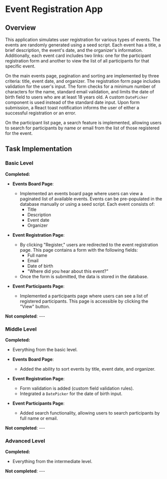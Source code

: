 # Event Registration App

## Overview

This application simulates user registration for various types of events. The events are randomly generated using a seed script. Each event has a title, a brief description, the event's date, and the organizer's information. Additionally, each event card includes two links: one for the participant registration form and another to view the list of all participants for that specific event.

On the main events page, pagination and sorting are implemented by three criteria: title, event date, and organizer. The registration form page includes validation for the user's input. The form checks for a minimum number of characters for the name, standard email validation, and limits the date of birth field to users who are at least 18 years old. A custom `DatePicker` component is used instead of the standard date input. Upon form submission, a React toast notification informs the user of either a successful registration or an error.

On the participant list page, a search feature is implemented, allowing users to search for participants by name or email from the list of those registered for the event.

## Task Implementation

### Basic Level

**Completed:**

- **Events Board Page**: 
  - Implemented an events board page where users can view a paginated list of available events. Events can be pre-populated in the database manually or using a seed script. Each event consists of:
    - Title
    - Description
    - Event date
    - Organizer

- **Event Registration Page**: 
  - By clicking "Register," users are redirected to the event registration page. This page contains a form with the following fields:
    - Full name
    - Email
    - Date of birth
    - "Where did you hear about this event?"
  - Once the form is submitted, the data is stored in the database.

- **Event Participants Page**: 
  - Implemented a participants page where users can see a list of registered participants. This page is accessible by clicking the "View" button.

**Not completed**: ---

### Middle Level

**Completed:**

- Everything from the basic level.
- **Events Board Page**: 
  - Added the ability to sort events by title, event date, and organizer.
  
- **Event Registration Page**: 
  - Form validation is added (custom field validation rules).
  - Integrated a `DatePicker` for the date of birth input.
  
- **Event Participants Page**: 
  - Added search functionality, allowing users to search participants by full name or email.

**Not completed**: ---

### Advanced Level

**Completed:**

- Everything from the intermediate level.

**Not completed**: ---
